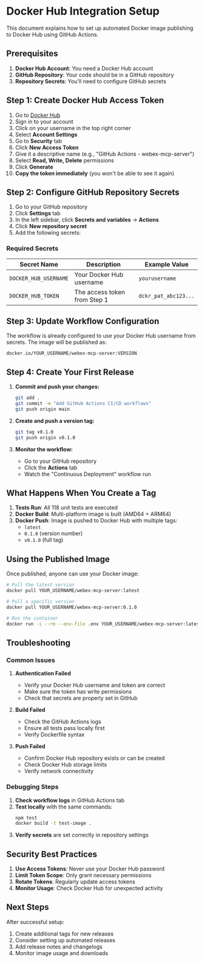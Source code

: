 # Docker Hub Integration Setup

This document explains how to set up automated Docker image publishing to Docker Hub using GitHub Actions.

## Prerequisites

1. **Docker Hub Account**: You need a Docker Hub account
2. **GitHub Repository**: Your code should be in a GitHub repository
3. **Repository Secrets**: You'll need to configure GitHub secrets

## Step 1: Create Docker Hub Access Token

1. Go to [Docker Hub](https://hub.docker.com/)
2. Sign in to your account
3. Click on your username in the top right corner
4. Select **Account Settings**
5. Go to **Security** tab
6. Click **New Access Token**
7. Give it a descriptive name (e.g., "GitHub Actions - webex-mcp-server")
8. Select **Read, Write, Delete** permissions
9. Click **Generate**
10. **Copy the token immediately** (you won't be able to see it again)

## Step 2: Configure GitHub Repository Secrets

1. Go to your GitHub repository
2. Click **Settings** tab
3. In the left sidebar, click **Secrets and variables** → **Actions**
4. Click **New repository secret**
5. Add the following secrets:

### Required Secrets

| Secret Name | Description | Example Value |
|-------------|-------------|---------------|
| `DOCKER_HUB_USERNAME` | Your Docker Hub username | `yourusername` |
| `DOCKER_HUB_TOKEN` | The access token from Step 1 | `dckr_pat_abc123...` |

## Step 3: Update Workflow Configuration

The workflow is already configured to use your Docker Hub username from secrets. The image will be published as:

```
docker.io/YOUR_USERNAME/webex-mcp-server:VERSION
```

## Step 4: Create Your First Release

1. **Commit and push your changes:**
   ```bash
   git add .
   git commit -m "Add GitHub Actions CI/CD workflows"
   git push origin main
   ```

2. **Create and push a version tag:**
   ```bash
   git tag v0.1.0
   git push origin v0.1.0
   ```

3. **Monitor the workflow:**
   - Go to your GitHub repository
   - Click the **Actions** tab
   - Watch the "Continuous Deployment" workflow run

## What Happens When You Create a Tag

1. **Tests Run**: All 118 unit tests are executed
2. **Docker Build**: Multi-platform image is built (AMD64 + ARM64)
3. **Docker Push**: Image is pushed to Docker Hub with multiple tags:
   - `latest`
   - `0.1.0` (version number)
   - `v0.1.0` (full tag)

## Using the Published Image

Once published, anyone can use your Docker image:

```bash
# Pull the latest version
docker pull YOUR_USERNAME/webex-mcp-server:latest

# Pull a specific version
docker pull YOUR_USERNAME/webex-mcp-server:0.1.0

# Run the container
docker run -i --rm --env-file .env YOUR_USERNAME/webex-mcp-server:latest
```

## Troubleshooting

### Common Issues

1. **Authentication Failed**
   - Verify your Docker Hub username and token are correct
   - Make sure the token has write permissions
   - Check that secrets are properly set in GitHub

2. **Build Failed**
   - Check the GitHub Actions logs
   - Ensure all tests pass locally first
   - Verify Dockerfile syntax

3. **Push Failed**
   - Confirm Docker Hub repository exists or can be created
   - Check Docker Hub storage limits
   - Verify network connectivity

### Debugging Steps

1. **Check workflow logs** in GitHub Actions tab
2. **Test locally** with the same commands:
   ```bash
   npm test
   docker build -t test-image .
   ```
3. **Verify secrets** are set correctly in repository settings

## Security Best Practices

1. **Use Access Tokens**: Never use your Docker Hub password
2. **Limit Token Scope**: Only grant necessary permissions
3. **Rotate Tokens**: Regularly update access tokens
4. **Monitor Usage**: Check Docker Hub for unexpected activity

## Next Steps

After successful setup:
1. Create additional tags for new releases
2. Consider setting up automated releases
3. Add release notes and changelogs
4. Monitor image usage and downloads
